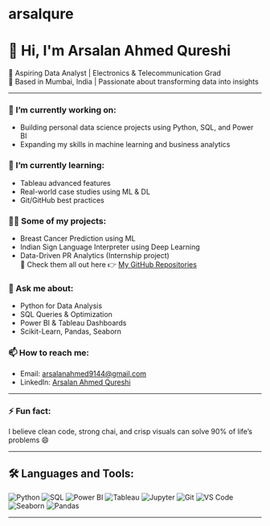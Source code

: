 # arsalqure
# 👋 Hi, I'm Arsalan Ahmed Qureshi

🎯 Aspiring Data Analyst | Electronics & Telecommunication Grad  
📍 Based in Mumbai, India | Passionate about transforming data into insights  

---

### 🔭 I’m currently working on:
- Building personal data science projects using Python, SQL, and Power BI  
- Expanding my skills in machine learning and business analytics  

### 🌱 I’m currently learning:
- Tableau advanced features  
- Real-world case studies using ML & DL  
- Git/GitHub best practices  

### 👨‍💻 Some of my projects:
- Breast Cancer Prediction using ML  
- Indian Sign Language Interpreter using Deep Learning  
- Data-Driven PR Analytics (Internship project)  
📁 Check them all out here 👉 [My GitHub Repositories](https://github.com/arsalanqureshi9144)

### 💬 Ask me about:
- Python for Data Analysis  
- SQL Queries & Optimization  
- Power BI & Tableau Dashboards  
- Scikit-Learn, Pandas, Seaborn  

### 📫 How to reach me:
- Email: arsalanahmed9144@gmail.com  
- LinkedIn: [Arsalan Ahmed Qureshi](https://linkedin.com/in/arsalanahmedqureshi)

---

### ⚡ Fun fact:
I believe clean code, strong chai, and crisp visuals can solve 90% of life’s problems 😄

---

## 🛠️ Languages and Tools:

![Python](https://img.shields.io/badge/-Python-3776AB?style=flat&logo=python&logoColor=white)
![SQL](https://img.shields.io/badge/-SQL-003B57?style=flat&logo=postgresql&logoColor=white)
![Power BI](https://img.shields.io/badge/-Power%20BI-F2C811?style=flat&logo=powerbi&logoColor=black)
![Tableau](https://img.shields.io/badge/-Tableau-E97627?style=flat&logo=tableau&logoColor=white)
![Jupyter](https://img.shields.io/badge/-Jupyter-F37626?style=flat&logo=jupyter&logoColor=white)
![Git](https://img.shields.io/badge/-Git-F05032?style=flat&logo=git&logoColor=white)
![VS Code](https://img.shields.io/badge/-VS%20Code-007ACC?style=flat&logo=visual-studio-code&logoColor=white)
![Seaborn](https://img.shields.io/badge/-Seaborn-4B8BBE?style=flat&logo=python&logoColor=white)
![Pandas](https://img.shields.io/badge/-Pandas-150458?style=flat&logo=pandas&logoColor=white)

---

<!-- GitHub Stats (optional) -->
<!-- 
![Arsalan's GitHub Stats](https://github-readme-stats.vercel.app/api?username=arsalanqureshi9144&show_icons=true&theme=radical)
-->

